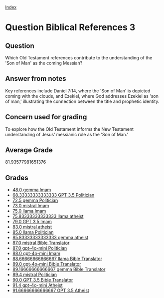 
[Index](../../index.md)
# Question Biblical References 3
## Question
Which Old Testament references contribute to the understanding of the 'Son of Man' as the coming Messiah?

## Answer from notes
Key references include Daniel 7:14, where the 'Son of Man' is depicted coming with the clouds, and Ezekiel, where God addresses Ezekiel as 'son of man,' illustrating the connection between the title and prophetic identity.

## Concern used for grading
To explore how the Old Testament informs the New Testament understanding of Jesus’ messianic role as the 'Son of Man.'

## Average Grade
81.93577981651376

## Grades
 * [48.0 gemma Imam](../answers/gemma_Imam/Biblical_References_3.md)
 * [68.33333333333333 GPT 3.5 Politician](../answers/GPT_3.5_Politician/Biblical_References_3.md)
 * [72.5 gemma Politician](../answers/gemma_Politician/Biblical_References_3.md)
 * [73.0 mistral Imam](../answers/mistral_Imam/Biblical_References_3.md)
 * [75.0 llama Imam](../answers/llama_Imam/Biblical_References_3.md)
 * [75.83333333333333 llama atheist](../answers/llama_atheist/Biblical_References_3.md)
 * [79.0 GPT 3.5 Imam](../answers/GPT_3.5_Imam/Biblical_References_3.md)
 * [83.0 mistral atheist](../answers/mistral_atheist/Biblical_References_3.md)
 * [85.0 llama Politician](../answers/llama_Politician/Biblical_References_3.md)
 * [85.83333333333333 gemma atheist](../answers/gemma_atheist/Biblical_References_3.md)
 * [87.0 mistral Bible Translator](../answers/mistral_Bible_Translator/Biblical_References_3.md)
 * [87.0 gpt-4o-mini Politician](../answers/gpt-4o-mini_Politician/Biblical_References_3.md)
 * [88.0 gpt-4o-mini Imam](../answers/gpt-4o-mini_Imam/Biblical_References_3.md)
 * [88.66666666666667 llama Bible Translator](../answers/llama_Bible_Translator/Biblical_References_3.md)
 * [89.0 gpt-4o-mini Bible Translator](../answers/gpt-4o-mini_Bible_Translator/Biblical_References_3.md)
 * [89.16666666666667 gemma Bible Translator](../answers/gemma_Bible_Translator/Biblical_References_3.md)
 * [89.4 mistral Politician](../answers/mistral_Politician/Biblical_References_3.md)
 * [90.0 GPT 3.5 Bible Translator](../answers/GPT_3.5_Bible_Translator/Biblical_References_3.md)
 * [91.4 gpt-4o-mini Atheist](../answers/gpt-4o-mini_Atheist/Biblical_References_3.md)
 * [91.66666666666667 GPT 3.5 Atheist](../answers/GPT_3.5_Atheist/Biblical_References_3.md)
